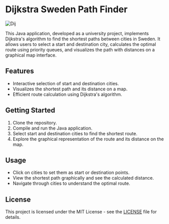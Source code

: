 # Dijkstra Sweden Path Finder

![Dij](https://github.com/user-attachments/assets/59e688c5-2c4a-41ec-a990-5e1089c85b3c)

This Java application, developed as a university project, implements Dijkstra's algorithm to find the shortest paths between cities in Sweden. It allows users to select a start and destination city, calculates the optimal route using priority queues, and visualizes the path with distances on a graphical map interface.

## Features
- Interactive selection of start and destination cities.
- Visualizes the shortest path and its distance on a map.
- Efficient route calculation using Dijkstra's algorithm.

## Getting Started
1. Clone the repository.
2. Compile and run the Java application.
3. Select start and destination cities to find the shortest route.
4. Explore the graphical representation of the route and its distance on the map.

## Usage
- Click on cities to set them as start or destination points.
- View the shortest path graphically and see the calculated distance.
- Navigate through cities to understand the optimal route.

## License
This project is licensed under the MIT License - see the [LICENSE](LICENSE) file for details.
